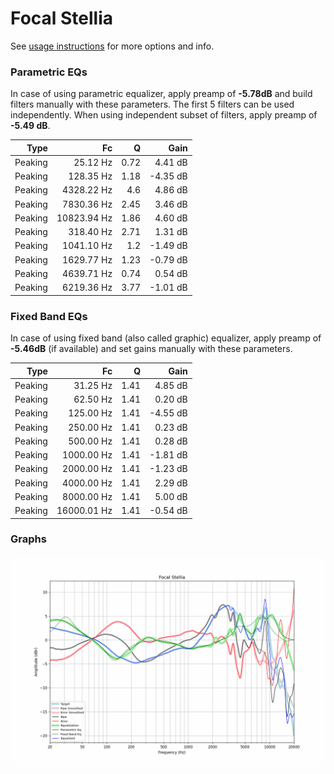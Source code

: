 # Focal Stellia
See [usage instructions](https://github.com/jaakkopasanen/AutoEq#usage) for more options and info.

### Parametric EQs
In case of using parametric equalizer, apply preamp of **-5.78dB** and build filters manually
with these parameters. The first 5 filters can be used independently.
When using independent subset of filters, apply preamp of **-5.49 dB**.

| Type    | Fc          |    Q | Gain     |
|--------:|------------:|-----:|---------:|
| Peaking | 25.12 Hz    | 0.72 | 4.41 dB  |
| Peaking | 128.35 Hz   | 1.18 | -4.35 dB |
| Peaking | 4328.22 Hz  | 4.6  | 4.86 dB  |
| Peaking | 7830.36 Hz  | 2.45 | 3.46 dB  |
| Peaking | 10823.94 Hz | 1.86 | 4.60 dB  |
| Peaking | 318.40 Hz   | 2.71 | 1.31 dB  |
| Peaking | 1041.10 Hz  | 1.2  | -1.49 dB |
| Peaking | 1629.77 Hz  | 1.23 | -0.79 dB |
| Peaking | 4639.71 Hz  | 0.74 | 0.54 dB  |
| Peaking | 6219.36 Hz  | 3.77 | -1.01 dB |

### Fixed Band EQs
In case of using fixed band (also called graphic) equalizer, apply preamp of **-5.46dB**
(if available) and set gains manually with these parameters.

| Type    | Fc          |    Q | Gain     |
|--------:|------------:|-----:|---------:|
| Peaking | 31.25 Hz    | 1.41 | 4.85 dB  |
| Peaking | 62.50 Hz    | 1.41 | 0.20 dB  |
| Peaking | 125.00 Hz   | 1.41 | -4.55 dB |
| Peaking | 250.00 Hz   | 1.41 | 0.23 dB  |
| Peaking | 500.00 Hz   | 1.41 | 0.28 dB  |
| Peaking | 1000.00 Hz  | 1.41 | -1.81 dB |
| Peaking | 2000.00 Hz  | 1.41 | -1.23 dB |
| Peaking | 4000.00 Hz  | 1.41 | 2.29 dB  |
| Peaking | 8000.00 Hz  | 1.41 | 5.00 dB  |
| Peaking | 16000.01 Hz | 1.41 | -0.54 dB |

### Graphs
![](./Focal%20Stellia.png)